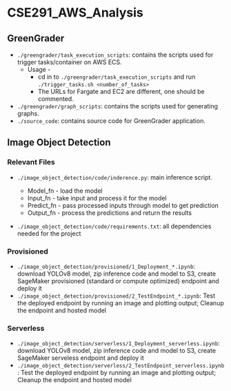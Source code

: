 # CSE291_AWS_Analysis

## GreenGrader

- `./greengrader/task_execution_scripts`: contains the scripts used for trigger tasks/container on AWS ECS.
  - Usage -
    - cd in to `./greengrader/task_execution_scripts` and run `./trigger_tasks.sh <number_of_tasks>`
    - The URLs for Fargate and EC2 are different, one should be commented.
- `./greengrader/graph_scripts`: contains the scripts used for generating graphs.
- `./source_code`: contains source code for GreenGrader application.

## Image Object Detection

### Relevant Files

- `./image_object_detection/code/inderence.py`: main inference script.

  - Model_fn - load the model
  - Input_fn - take input and process it for the model
  - Predict_fn - pass processed inputs through model to get prediction
  - Output_fn - process the predictions and return the results

- `./image_object_detection/code/requirements.txt`: all dependencies needed for the project

### Provisioned

- `./image_object_detection/provisioned/1_Deployment_*.ipynb`: download YOLOv8 model, zip inference code and model to S3, create SageMaker provisioned (standard or compute optimized) endpoint and deploy it
- `./image_object_detection/provisioned/2_TestEndpoint_*.ipynb`: Test the deployed endpoint by running an image and plotting output; Cleanup the endpoint and hosted model

### Serverless

- `./image_object_detection/serverless/1_Deployment_serverless.ipynb`: download YOLOv8 model, zip inference code and model to S3, create SageMaker serveless endpoint and deploy it
- `./image_object_detection/serverless/2_TestEndpoint_serverless.ipynb`: Test the deployed endpoint by running an image and plotting output; Cleanup the endpoint and hosted model
